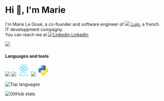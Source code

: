 # Hi 👋, I'm Marie

I'm Marie Le Goué, a co-founder and software engineer of [<img src="https://luio.fr/static/media/luio.0d489bcaadfe26b297ce.png" width="20" /> Luio](https://luio.fr), a french IT developpment compagny. \
You can reach me at [![Linkedin](https://i.stack.imgur.com/gVE0j.png) LinkedIn](https://www.linkedin.com/in/marie-le-goue/)

![](https://komarev.com/ghpvc/?username=mlegoue)

#### Languages and tools

[<img src="https://www.vectorlogo.zone/logos/figma/figma-icon.svg" height="40" />](https://figma.com)
[<img src="https://symfony.com/logos/symfony_white_03.png" height="40" />](https://symfony.com)
[<img src="https://raw.githubusercontent.com/devicons/devicon/master/icons/react/react-original-wordmark.svg" height="40" />](https://reactjs.org)
[<img src="https://reactnative.dev/img/header_logo.svg" height="40" />](https://reactnative.dev/)
[<img src="https://raw.githubusercontent.com/devicons/devicon/master/icons/python/python-original.svg" height="40" />](https://www.python.org)

![Top languages](https://github-readme-stats.vercel.app/api/top-langs/?username=mlegoue&layout=compact&theme=dark&hide_border=true&include_all_commits=true&count_private=true)

![GitHub stats](https://github-readme-stats.vercel.app/api?username=mlegoue&show_icons=true&theme=dark&hide_border=true&include_all_commits=true&count_private=true)
